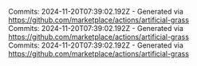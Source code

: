 Commits: 2024-11-20T07:39:02.192Z - Generated via https://github.com/marketplace/actions/artificial-grass
<br>
Commits: 2024-11-20T07:39:02.192Z - Generated via https://github.com/marketplace/actions/artificial-grass
<br>
Commits: 2024-11-20T07:39:02.192Z - Generated via https://github.com/marketplace/actions/artificial-grass
<br>

